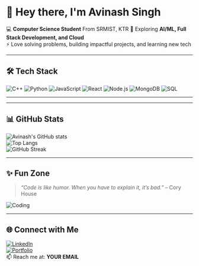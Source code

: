 # 👋 Hey there, I'm Avinash Singh  

💻 **Computer Science Student** From SRMIST, KTR 
🌱 Exploring **AI/ML, Full Stack Development, and Cloud**  
⚡ Love solving problems, building impactful projects, and learning new tech  

---

## 🛠️ Tech Stack
![C++](https://img.shields.io/badge/-C++-00599C?logo=c%2b%2b&logoColor=white)
![Python](https://img.shields.io/badge/-Python-3776AB?logo=python&logoColor=white)
![JavaScript](https://img.shields.io/badge/-JavaScript-F7DF1E?logo=javascript&logoColor=black)
![React](https://img.shields.io/badge/-React-61DAFB?logo=react&logoColor=black)
![Node.js](https://img.shields.io/badge/-Node.js-339933?logo=node.js&logoColor=white)
![MongoDB](https://img.shields.io/badge/-MongoDB-47A248?logo=mongodb&logoColor=white)
![SQL](https://img.shields.io/badge/-SQL-4479A1?logo=MySQL&logoColor=white)


---


---

## 📊 GitHub Stats
![Avinash's GitHub stats](https://github-readme-stats.vercel.app/api?username=Avinash-singh11&show_icons=true&theme=tokyonight)  
![Top Langs](https://github-readme-stats.vercel.app/api/top-langs/?username=Avinash-singh11&layout=compact&theme=tokyonight)  
![GitHub Streak](https://streak-stats.demolab.com/?user=Avinash-singh11&theme=tokyonight)  

---

## ✨ Fun Zone
> *“Code is like humor. When you have to explain it, it’s bad.”* – Cory House  

![Coding](https://media.giphy.com/media/LmNwrBhejkK9EFP504/giphy.gif)

---

## 🌐 Connect with Me
[![LinkedIn](https://img.shields.io/badge/LinkedIn-0077B5?logo=linkedin&logoColor=white)](https://www.linkedin.com/in/YOUR-LINK)  
[![Portfolio](https://img.shields.io/badge/Portfolio-%230077B5.svg?logo=firefox&logoColor=white)](YOUR_PORTFOLIO_LINK)  
📫 Reach me at: **YOUR EMAIL**
